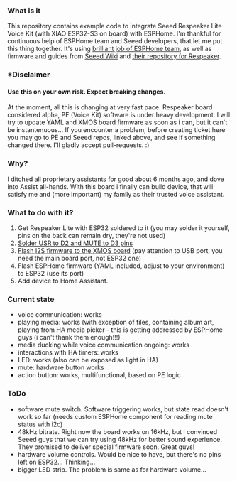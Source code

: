 ### What is it
This repository contains example code to integrate Seeed Respeaker Lite Voice Kit (with XIAO ESP32-S3 on board) with ESPHome.
I'm thankful for continuous help of ESPHome team and Seeed developers, that let me put this thing together. 
It's using [brilliant job of ESPHome team](https://github.com/esphome/home-assistant-voice-pe), as well as firmware and guides from [Seeed Wiki](https://wiki.seeedstudio.com/xiao_respeaker/) and [their repository for Respeaker](https://github.com/respeaker/ReSpeaker_Lite/tree/master).

### *Disclaimer
#### Use this on your own risk. Expect breaking changes.
At the moment, all this is changing at very fast pace. Respeaker board considered alpha, PE (Voice Kit) software is under heavy development. I will try to update YAML and XMOS board firmware as soon as i can, but it can't be instantenuous...
If you encounter a problem, before creating ticket here you may go to PE and Seeed repos, linked above, and see if something changed there. I'll gladly accept pull-requests. :)

### Why?
I ditched all proprietary assistants for good about 6 months ago, and dove into Assist all-hands. 
With this board i finally can build device, that will satisfy me and (more important) my family as their trusted voice assistant.

### What to do with it?
1. Get Respeaker Lite with ESP32 soldered to it (you may solder it yourself, pins on the back can remain dry, they're not used)
2. [Solder USR to D2 and MUTE to D3 pins](https://wiki.seeedstudio.com/respeaker_button/)
3. [Flash I2S firmware to the XMOS board](https://wiki.seeedstudio.com/xiao_respeaker/#flash-the-i2s-firmware) (pay attention to USB port, you need the main board port, not ESP32 one)
4. Flash ESPHome firmware (YAML included, adjust to your environment) to ESP32 (use its port)
5. Add device to Home Assistant.
   

### Current state
- voice communication: works
- playing media: works (with exception of files, containing album art, playing from HA media picker - this is getting addressed by ESPHome guys (i can't thank them enough!!!)
- media ducking while voice communication ongoing: works
- interactions with HA timers: works
- LED: works (also can be exposed as light in HA)
- mute: hardware button works
- action button: works, multifunctional, based on PE logic

### ToDo
- software mute switch. Software triggering works, but state read doesn't work so far (needs custom ESPHome component for reading mute status with i2c)
- 48kHz bitrate. Right now the board works on 16kHz, but i convinced Seeed guys that we can try using 48kHz for better sound experience. They promised to deliver special firmware soon. Great guys!
- hardware volume controls. Would be nice to have, but there's no pins left on ESP32... Thinking...
- bigger LED strip. The problem is same as for hardware volume...
